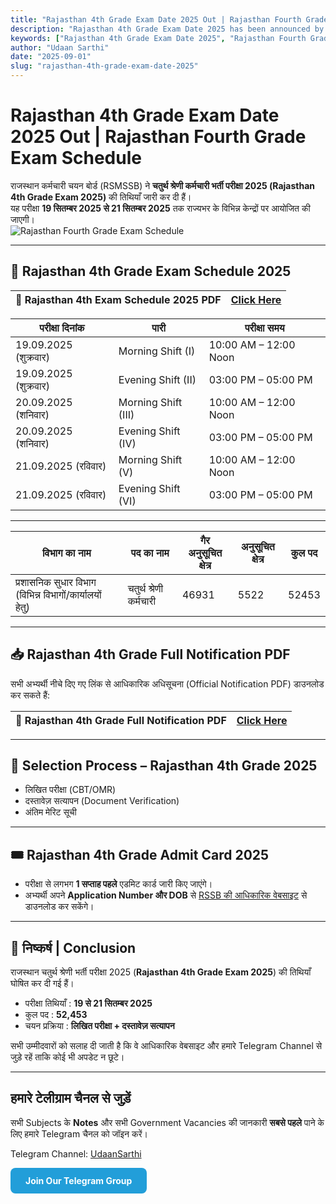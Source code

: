 ```yaml
---
title: "Rajasthan 4th Grade Exam Date 2025 Out | Rajasthan Fourth Grade Bharti Schedule, Posts, Selection Process"
description: "Rajasthan 4th Grade Exam Date 2025 has been announced by RSMSSB."
keywords: ["Rajasthan 4th Grade Exam Date 2025", "Rajasthan Fourth Grade", "Rajasthan 4th Grade Vacancy", "Rajasthan 4th Grade Notification", "Rajasthan 4th Grade Exam Schedule", "Rajasthan 4th Grade Admit Card"]
author: "Udaan Sarthi"
date: "2025-09-01"
slug: "rajasthan-4th-grade-exam-date-2025"
---
```


# Rajasthan 4th Grade Exam Date 2025 Out | Rajasthan Fourth Grade Exam Schedule

राजस्थान कर्मचारी चयन बोर्ड (RSMSSB) ने **चतुर्थ श्रेणी कर्मचारी भर्ती परीक्षा 2025 (Rajasthan 4th Grade Exam 2025)** की तिथियाँ जारी कर दी हैं।  
यह परीक्षा **19 सितम्बर 2025 से 21 सितम्बर 2025** तक राज्यभर के विभिन्न केन्द्रों पर आयोजित की जाएगी।  
![Rajasthan Fourth Grade Exam Schedule](/images/blog/fourth-grade-exam-date.png)

---

## 📅 Rajasthan 4th Grade Exam Schedule 2025

| 📑 **Rajasthan 4th Exam Schedule 2025 PDF** | [Click Here](https://drive.google.com/file/d/1Niul3jqePSY9dFFSy7wwxsF3o9Zuuc8t/view?usp=drive_link) |
|--------------------------------------------------|---------------------------------------------------------------------------------------------------|


| परीक्षा दिनांक | पारी | परीक्षा समय |
|---------------|------|-------------|
| 19.09.2025 (शुक्रवार) | Morning Shift (I) | 10:00 AM – 12:00 Noon |
| 19.09.2025 (शुक्रवार) | Evening Shift (II) | 03:00 PM – 05:00 PM |
| 20.09.2025 (शनिवार) | Morning Shift (III) | 10:00 AM – 12:00 Noon |
| 20.09.2025 (शनिवार) | Evening Shift (IV) | 03:00 PM – 05:00 PM |
| 21.09.2025 (रविवार) | Morning Shift (V) | 10:00 AM – 12:00 Noon |
| 21.09.2025 (रविवार) | Evening Shift (VI) | 03:00 PM – 05:00 PM |

---



| विभाग का नाम | पद का नाम | गैर अनुसूचित क्षेत्र | अनुसूचित क्षेत्र | कुल पद |
|--------------|-----------|----------------------|------------------|--------|
| प्रशासनिक सुधार विभाग (विभिन्न विभागों/कार्यालयों हेतु) | चतुर्थ श्रेणी कर्मचारी | 46931 | 5522 | 52453 |

---

## 📥 Rajasthan 4th Grade Full Notification PDF  

सभी अभ्यर्थी नीचे दिए गए लिंक से आधिकारिक अधिसूचना (Official Notification PDF) डाउनलोड कर सकते हैं:  

| 📑 **Rajasthan 4th Grade Full Notification PDF** | [Click Here](https://drive.google.com/file/d/1iHe5ivTMiRjnuNR0w_RxE9DIbSEu3ohx/view) |
|--------------------------------------------------|----------------------------------------------------------------------------------|

---

## 📝 Selection Process – Rajasthan 4th Grade 2025

- लिखित परीक्षा (CBT/OMR)  
- दस्तावेज़ सत्यापन (Document Verification)  
- अंतिम मेरिट सूची  

---

## 🎟️ Rajasthan 4th Grade Admit Card 2025  

- परीक्षा से लगभग **1 सप्ताह पहले** एडमिट कार्ड जारी किए जाएंगे।  
- अभ्यर्थी अपने **Application Number और DOB** से [RSSB की आधिकारिक वेबसाइट](https://rsmssb.rajasthan.gov.in) से डाउनलोड कर सकेंगे।  

---

## 📌 निष्कर्ष | Conclusion  

राजस्थान चतुर्थ श्रेणी भर्ती परीक्षा 2025 (**Rajasthan 4th Grade Exam 2025**) की तिथियाँ घोषित कर दी गई हैं।  
- परीक्षा तिथियाँ : **19 से 21 सितम्बर 2025**  
- कुल पद : **52,453**  
- चयन प्रक्रिया : **लिखित परीक्षा + दस्तावेज़ सत्यापन**  

 सभी उम्मीदवारों को सलाह दी जाती है कि वे आधिकारिक वेबसाइट और हमारे Telegram Channel से जुड़े रहें ताकि कोई भी अपडेट न छूटे।  

---

##  हमारे टेलीग्राम चैनल से जुड़ें  

सभी Subjects के **Notes** और सभी Government Vacancies की जानकारी **सबसे पहले** पाने के लिए हमारे Telegram चैनल को जॉइन करें।  

Telegram Channel: [UdaanSarthi](https://t.me/UdaanSarthi)

<a href="https://t.me/UdaanSarthi" target="_blank" style="display: inline-block; padding: 12px 24px; background-color: #229ED9; color: white; text-decoration: none; border-radius: 8px; font-weight: bold; text-align: center;">Join Our Telegram Group</a>
